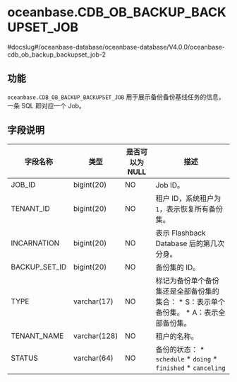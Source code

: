 oceanbase.CDB_OB_BACKUP_BACKUPSET_JOB 
==========================================================
#docslug#/oceanbase-database/oceanbase-database/V4.0.0/oceanbase-cdb_ob_backup_backupset_job-2


功能 
-----------------------

`oceanbase.CDB_OB_BACKUP_BACKUPSET_JOB` 用于展示备份备份基线任务的信息，一条 SQL 即对应一个 Job。

字段说明 
-------------------------



|     字段名称      |      类型      | 是否可以为 NULL |                                                                                                                   描述                                                                                                                   |
|---------------|--------------|------------|----------------------------------------------------------------------------------------------------------------------------------------------------------------------------------------------------------------------------------------|
| JOB_ID        | bigint(20)   | NO         | Job ID。                                                                                                                                                                                                                                |
| TENANT_ID     | bigint(20)   | NO         | 租户 ID，系统租户为 `1`，表示恢复所有备份集。                                                                                                                                                                                                             |
| INCARNATION   | bigint(20)   | NO         | 表示 Flashback Database 后的第几次分身。                                                                                                                                                                                                         |
| BACKUP_SET_ID | bigint(20)   | NO         | 备份集的 ID。                                                                                                                                                                                                                               |
| TYPE          | varchar(17)  | NO         | 标记为备份单个备份集还是全部备份集的集合： * S：表示单个备份集。   * A：表示全部备份集。                                                                                   |
| TENANT_NAME   | varchar(128) | NO         | 租户的名称。                                                                                                                                                                                                                                 |
| STATUS        | varchar(64)  | NO         | 备份的状态： * `schedule`   * `doing`   * `finished`   * `canceling`    |


